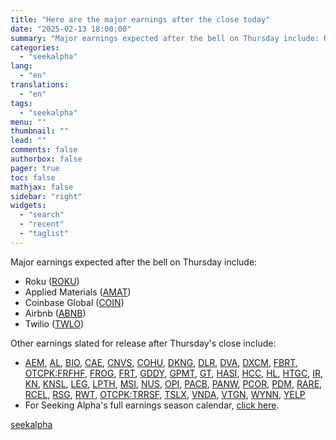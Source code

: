 ```yaml
---
title: "Here are the major earnings after the close today"
date: "2025-02-13 18:00:00"
summary: "Major earnings expected after the bell on Thursday include: Roku (ROKU) Applied Materials (AMAT) Coinbase Global (COIN) Airbnb (ABNB) Twilio (TWLO) Other earnings slated for release after Thursday's close include: AEM, AL, BIO, CAE, CNVS, COHU, DKNG, DLR, DVA, DXCM, FBRT, OTCPK:FRFHF, FROG, FRT, GDDY, GPMT, GT, HASI, HCC, HL,..."
categories:
  - "seekalpha"
lang:
  - "en"
translations:
  - "en"
tags:
  - "seekalpha"
menu: ""
thumbnail: ""
lead: ""
comments: false
authorbox: false
pager: true
toc: false
mathjax: false
sidebar: "right"
widgets:
  - "search"
  - "recent"
  - "taglist"
---
```


Major earnings expected after the bell on Thursday include:

* Roku ([ROKU](https://seekingalpha.com/symbol/ROKU "Roku, Inc."))
* Applied Materials ([AMAT](https://seekingalpha.com/symbol/AMAT "Applied Materials, Inc."))
* Coinbase Global ([COIN](https://seekingalpha.com/symbol/COIN "Coinbase Global, Inc."))
* Airbnb ([ABNB](https://seekingalpha.com/symbol/ABNB "Airbnb, Inc."))
* Twilio ([TWLO](https://seekingalpha.com/symbol/TWLO "Twilio Inc."))

Other earnings slated for release after Thursday's close include:

* [AEM](https://seekingalpha.com/symbol/AEM "Agnico Eagle Mines Limited"), [AL](https://seekingalpha.com/symbol/AL "Air Lease Corporation"), [BIO](https://seekingalpha.com/symbol/BIO "Bio-Rad Laboratories, Inc."), [CAE](https://seekingalpha.com/symbol/CAE "CAE Inc."), [CNVS](https://seekingalpha.com/symbol/CNVS "Cineverse Corp."), [COHU](https://seekingalpha.com/symbol/COHU "Cohu, Inc."), [DKNG](https://seekingalpha.com/symbol/DKNG "DraftKings Inc."), [DLR](https://seekingalpha.com/symbol/DLR "Digital Realty Trust, Inc."), [DVA](https://seekingalpha.com/symbol/DVA "DaVita Inc."), [DXCM](https://seekingalpha.com/symbol/DXCM "DexCom, Inc."), [FBRT](https://seekingalpha.com/symbol/FBRT "Franklin BSP Realty Trust, Inc."), [OTCPK:FRFHF](https://seekingalpha.com/symbol/FRFHF "Fairfax Financial Holdings Limited"), [FROG](https://seekingalpha.com/symbol/FROG "JFrog Ltd."), [FRT](https://seekingalpha.com/symbol/FRT "Federal Realty Investment Trust"), [GDDY](https://seekingalpha.com/symbol/GDDY "GoDaddy Inc."), [GPMT](https://seekingalpha.com/symbol/GPMT "Granite Point Mortgage Trust Inc."), [GT](https://seekingalpha.com/symbol/GT "The Goodyear Tire & Rubber Company"), [HASI](https://seekingalpha.com/symbol/HASI "HA Sustainable Infrastructure Capital, Inc."), [HCC](https://seekingalpha.com/symbol/HCC "Warrior Met Coal, Inc."), [HL](https://seekingalpha.com/symbol/HL "Hecla Mining Company"), [HTGC](https://seekingalpha.com/symbol/HTGC "Hercules Capital, Inc."), [IR](https://seekingalpha.com/symbol/IR "Ingersoll Rand Inc."), [KN](https://seekingalpha.com/symbol/KN "Knowles Corporation"), [KNSL](https://seekingalpha.com/symbol/KNSL "Kinsale Capital Group, Inc."), [LEG](https://seekingalpha.com/symbol/LEG "Leggett & Platt, Incorporated"), [LPTH](https://seekingalpha.com/symbol/LPTH "LightPath Technologies, Inc."), [MSI](https://seekingalpha.com/symbol/MSI "Motorola Solutions, Inc."), [NUS](https://seekingalpha.com/symbol/NUS "Nu Skin Enterprises, Inc."), [OPI](https://seekingalpha.com/symbol/OPI "Office Properties Income Trust"), [PACB](https://seekingalpha.com/symbol/PACB "Pacific Biosciences of California, Inc."), [PANW](https://seekingalpha.com/symbol/PANW "Palo Alto Networks, Inc."), [PCOR](https://seekingalpha.com/symbol/PCOR "Procore Technologies, Inc."), [PDM](https://seekingalpha.com/symbol/PDM "Piedmont Office Realty Trust, Inc."), [RARE](https://seekingalpha.com/symbol/RARE "Ultragenyx Pharmaceutical Inc."), [RCEL](https://seekingalpha.com/symbol/RCEL "AVITA Medical, Inc."), [RSG](https://seekingalpha.com/symbol/RSG "Republic Services, Inc."), [RWT](https://seekingalpha.com/symbol/RWT "Redwood Trust, Inc."), [OTCPK:TRRSF](https://seekingalpha.com/symbol/TRRSF "Trisura Group Ltd."), [TSLX](https://seekingalpha.com/symbol/TSLX "Sixth Street Specialty Lending, Inc."), [VNDA](https://seekingalpha.com/symbol/VNDA "Vanda Pharmaceuticals Inc."), [VTGN](https://seekingalpha.com/symbol/VTGN "Vistagen Therapeutics, Inc."), [WYNN](https://seekingalpha.com/symbol/WYNN "Wynn Resorts, Limited"), [YELP](https://seekingalpha.com/symbol/YELP "Yelp Inc.")
* For Seeking Alpha's full earnings season calendar, [click here](https://seekingalpha.com/earnings/earnings-calendar).

[seekalpha](https://seekingalpha.com/news/4406880-here-are-the-major-earnings-after-the-close-today)
